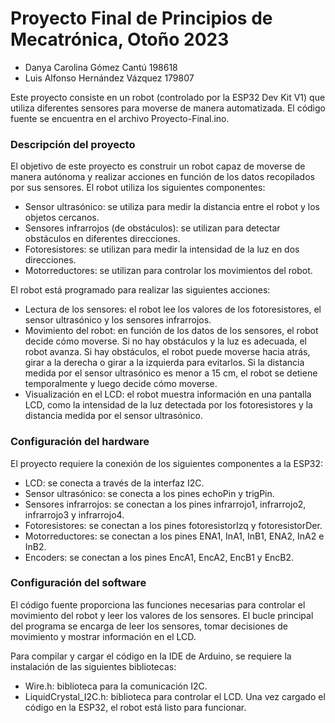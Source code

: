 # Proyecto Final de Principios de Mecatrónica, Otoño 2023

* Danya Carolina Gómez Cantú 198618
* Luis Alfonso Hernández Vázquez 179807

Este proyecto consiste en un robot (controlado por la ESP32 Dev Kit V1) que utiliza diferentes sensores para moverse de manera automatizada. El código fuente se encuentra en el archivo Proyecto-Final.ino.

### Descripción del proyecto
El objetivo de este proyecto es construir un robot capaz de moverse de manera autónoma y realizar acciones en función de los datos recopilados por sus sensores. El robot utiliza los siguientes componentes:

* Sensor ultrasónico: se utiliza para medir la distancia entre el robot y los objetos cercanos.
* Sensores infrarrojos (de obstáculos): se utilizan para detectar obstáculos en diferentes direcciones.
* Fotoresistores: se utilizan para medir la intensidad de la luz en dos direcciones.
* Motorreductores: se utilizan para controlar los movimientos del robot.

El robot está programado para realizar las siguientes acciones:

* Lectura de los sensores: el robot lee los valores de los fotoresistores, el sensor ultrasónico y los sensores infrarrojos.
* Movimiento del robot: en función de los datos de los sensores, el robot decide cómo moverse. Si no hay obstáculos y la luz es adecuada, el robot avanza. Si hay obstáculos, el robot puede moverse hacia atrás, girar a la derecha o girar a la izquierda para evitarlos. Si la distancia medida por el sensor ultrasónico es menor a 15 cm, el robot se detiene temporalmente y luego decide cómo moverse.
* Visualización en el LCD: el robot muestra información en una pantalla LCD, como la intensidad de la luz detectada por los fotoresistores y la distancia medida por el sensor ultrasónico.

### Configuración del hardware

El proyecto requiere la conexión de los siguientes componentes a la ESP32:

* LCD: se conecta a través de la interfaz I2C.
* Sensor ultrasónico: se conecta a los pines echoPin y trigPin.
* Sensores infrarrojos: se conectan a los pines infrarrojo1, infrarrojo2, infrarrojo3 y infrarrojo4.
* Fotoresistores: se conectan a los pines fotoresistorIzq y fotoresistorDer.
* Motorreductores: se conectan a los pines ENA1, InA1, InB1, ENA2, InA2 e InB2.
* Encoders: se conectan a los pines EncA1, EncA2, EncB1 y EncB2.

### Configuración del software

El código fuente proporciona las funciones necesarias para controlar el movimiento del robot y leer los valores de los sensores. El bucle principal del programa se encarga de leer los sensores, tomar decisiones de movimiento y mostrar información en el LCD.

Para compilar y cargar el código en la IDE de Arduino, se requiere la instalación de las siguientes bibliotecas:
* Wire.h: biblioteca para la comunicación I2C.
* LiquidCrystal_I2C.h: biblioteca para controlar el LCD.
Una vez cargado el código en la ESP32, el robot está listo para funcionar.
